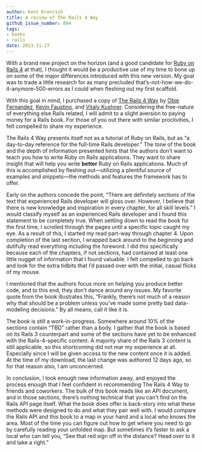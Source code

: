 ```yaml
---
author: Kent Krenrich
title: A review of The Rails 4 Way
github_issue_number: 894
tags:
- books
- rails
date: 2013-11-27
---
```


With a brand new project on the horizon (and a good candidate for [Ruby on Rails 4](http://weblog.rubyonrails.org/2013/6/25/Rails-4-0-final/) at that), I thought it would be a productive use of my time to bone up on some of the major differences introduced with this new version. My goal was to trade a little research for as many precluded that’s-not-how-we-do-it-anymore-500-errors as I could when fleshing out my first scaffold.

With this goal in mind, I purchased a copy of [The Rails 4 Way](https://leanpub.com/tr4w) by [Obie Fernandez](https://leanpub.com/u/obie), [Kevin Faustino](https://leanpub.com/u/kfaustino), and [Vitaly Kushner](https://leanpub.com/u/vitalykushner). Considering the free-nature of everything else Rails related, I will admit to a slight aversion to paying money for a Rails book. For those of you out there with similar proclivities, I felt compelled to share my experience.

The Rails 4 Way presents itself not as a tutorial of Ruby on Rails, but as “a day-to-day reference for the full-time Rails developer.” The tone of the book and the depth of information presented hints that the authors don’t want to teach you how to write Ruby on Rails applications. They want to share insight that will help you write **better** Ruby on Rails applications. Much of this is accomplished by fleshing out—​utilizing a plentiful source of examples and snippets—​the methods and features the framework has to offer.

Early on the authors concede the point, “There are definitely sections of the text that experienced Rails developer will gloss over. However, I believe that there is new knowledge and inspiration in every chapter, for all skill levels.” I would classify myself as an experienced Rails developer and I found this statement to be completely true. When settling down to read the book for the first time, I scrolled through the pages until a specific topic caught my eye. As a result of this, I started my read part-way through chapter 4. Upon completion of the last section, I wrapped back around to the beginning and dutifully read everything including the foreword. I did this specifically because each of the chapters, if not sections, had contained at least one little nugget of information that I found valuable. I felt compelled to go back and look for the extra tidbits that I’d passed over with the initial, casual flicks of my mouse.

I mentioned that the authors focus more on helping you produce better code, and to this end, they don’t dance around any issues. My favorite quote from the book illustrates this, “Frankly, there’s not much of a reason why that should be a problem unless you’ve made some pretty bad data-modeling decisions.” By all means, call it like it is.

The book is still a work-in-progress. Somewhere around 10% of the sections contain “TBD” rather than a body. I gather that the book is based on its Rails 3 counterpart and some of the sections have yet to be enhanced with the Rails-4-specific content. A majority share of the Rails 3 content is still applicable, so this shortcoming did not mar my experience at all. Especially since I will be given access to the new content once it is added. At the time of my download, the last change was authored 12 days ago, so for that reason also, I am unconcerned.

In conclusion, I took enough new information away, and enjoyed the process enough that I feel confident in recommending The Rails 4 Way to friends and coworkers. The bulk of this book reads like an API document, and in those sections, there’s nothing technical that you can’t find on the Rails API page itself. What the book does offer is back-story into what these methods were designed to do and what they pair well with. I would compare the Rails API and this book to a map in your hand and a local who knows the area. Most of the time you can figure out how to get where you need to go by carefully reading your unfolded map. But sometimes it’s faster to ask a local who can tell you, “See that red sign off in the distance? Head over to it and take a right.”
